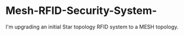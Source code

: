 # Mesh-RFID-Security-System-
I'm upgrading an initial Star topology RFID system to a MESH topology. 
